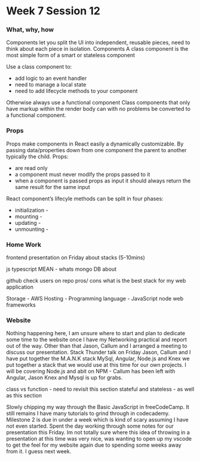 # Week 7 Session 12

### What, why, how ###

Components let you split the UI into independent, reusable pieces, need to think about each piece in isolation. 
Components 
A class component is the most simple form of a smart or stateless component

Use a class component to:
* add logic to an event handler
* need to manage a local state
* need to add lifecycle methods to your component

Otherwise always use a functional component
Class components that only have markup within the render body can with no problems be converted to a functional component.

### Props
Props make components in React easily a dynamically customizable. By passing data/properties down from one component the parent to another typically the child. 
Props:
* are read only
* a component must never modify the props passed to it
* when a component is passed props as input it should always return the same result for the same input

React component’s lifecyle methods can be split in four phases: 
 * initialization -  
 * mounting - 
 * updating - 
 * unmounting -


### Home Work ###
frontend presentation on Friday about stacks (5-10mins)

js 
typescript
MEAN - whats mongo DB about 

github
check users on repo
pros/ cons
what is the best stack for my web application

Storage - AWS
Hosting - 
Programming language - JavaScript node
web frameworks


### Website ###
Nothing happening here, I am unsure where to start and plan to dedicate some time to the website once I have my Networking practical and report out of the way.
Other than that Jason, Callum and I arranged a meeting to discuss our presentation.
Stack Thunder talk on Friday Jason, Callum and I have put together the M.A.N.K stack MySql, Angular, Node.js and Knex we put together a stack that we would use at this time for our own projects. I will be covering Node.js and abit on NPM - Callum has been left with Angular, Jason Knex and Mysql is up for grabs.

class vs function - need to revisit this section 
stateful and stateless - as well as this section 

Slowly chipping my way through the Basic JavaScript in freeCodeCamp. It still remains I have many tutorials to grind through in codecademy.
Milestone 2 is due in under a week which is kind of scary assuming I have not even started. Spent the day working through some notes for our presentation this Friday. Im not totally sure where this idea of throwing in a presentation at this time was very nice, was wanting to open up my vscode to get the feel for my website again due to spending some weeks away from it. I guess next week. 

